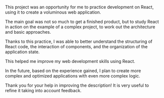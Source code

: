 This project was an opportunity for me to practice development on React, using it to create a voluminous web application.

The main goal was not so much to get a finished product, but to study React in action on the example of a complex project, to work out the architecture and basic approaches.

Thanks to this practice, I was able to better understand the structuring of React code, the interaction of components, and the organization of the application state.

This helped me improve my web development skills using React.

In the future, based on the experience gained, I plan to create more complex and optimized applications with even more complex logic.

Thank you for your help in improving the description! It is very useful to refine it taking into account feedback.
